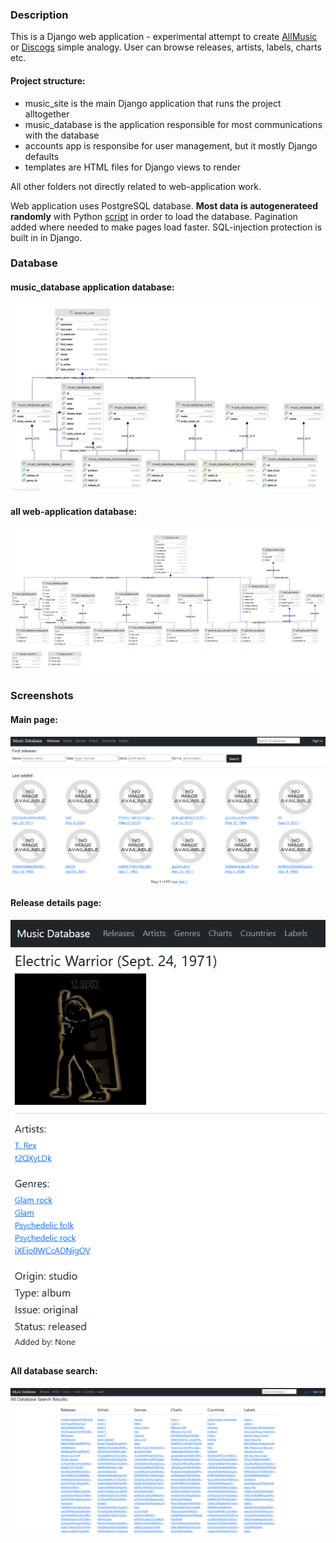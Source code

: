 ### Description
This is a Django web application - experimental attempt to create [AllMusic](https://www.allmusic.com/) or [Discogs](https://www.discogs.com/) simple analogy. User can browse releases, artists, labels, charts etc.

#### Project structure:
* music_site is the main Django application that runs the project alltogether 
* music_database is the application responsible for most communications with the database
* accounts app is responsibe for user management, but it mostly Django defaults
* templates are HTML files for Django views to render

All other folders not directly related to web-application work.

Web application uses PostgreSQL database. **Most data is autogenerateed randomly** with Python [script](generator/generator.py) in order to load the database. 
Pagination added where needed to make pages load faster. SQL-injection protection is built in in Django.


### Database
#### music_database application database:
![music_database application database](/screenshots/music_database_tables.png)

#### all web-application database:
![all web-application database](/screenshots/all_database_tables.png)

### Screenshots
#### Main page:
![Main page](/screenshots/main_page.png)

#### Release details page:
![Release details page](/screenshots/details.png)

#### All database search:
![All database search](/screenshots/general_search.png)
